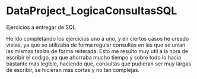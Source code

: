 # DataProject_LogicaConsultasSQL
Ejercicios a entregar de SQL

He ido completando los ejercicios uno a uno, y en ciertos casos he creado vistas, ya que se utilizaba de forma regular consultas en las que se unian las mismas 
tablas de forma reiterada. Esto me resulto muy util a la hora de escribir el codigo, ya que ahorraba mucho tiempo y sobre todo lo hacia bastante mas legible,
haciendo que, consultas que pudieran ser muy largas de escribir, se hicieran mas cortas y no tan complejas.
